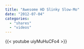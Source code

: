 ```yaml
---
title: "Awesome HD Slinky Slow-Mo"
date: "2012-07-04"
categories:
  - "shares"
  - "videos"
---
```


{{< youtube uiyMuHuCFo4 >}}
